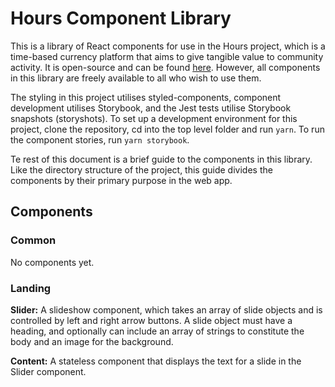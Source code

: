 # Hours Component Library

This is a library of React components for use in the Hours project, which is a time-based currency platform that aims to give tangible value to community activity. It is open-source and can be found [here](https://github.com/PARC6502/hours-frontend). However, all components in this library are freely available to all who wish to use them.

The styling in this project utilises styled-components, component development utilises Storybook, and the Jest tests utilise Storybook snapshots (storyshots). To set up a development environment for this project, clone the repository, cd into the top level folder and run `yarn`. To run the component stories, run `yarn storybook`.

Te rest of this document is a brief guide to the components in this library. Like the directory structure of the project, this guide divides the components by their primary purpose in the web app.

## Components

### Common

No components yet.

### Landing

**Slider:** A slideshow component, which takes an array of slide objects and is controlled by left and right arrow buttons. A slide object must have a heading, and optionally can include an array of strings to constitute the body and an image for the background.

**Content:** A stateless component that displays the text for a slide in the Slider component.
